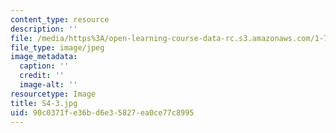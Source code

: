 ```yaml
---
content_type: resource
description: ''
file: /media/https%3A/open-learning-course-data-rc.s3.amazonaws.com/1-74-land-water-food-and-climate-fall-2020/90c0371fe36bd6e35827ea0ce77c8995_S4-3.jpg
file_type: image/jpeg
image_metadata:
  caption: ''
  credit: ''
  image-alt: ''
resourcetype: Image
title: S4-3.jpg
uid: 90c0371f-e36b-d6e3-5827-ea0ce77c8995
---
```

